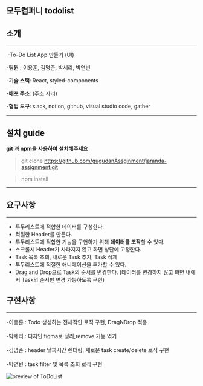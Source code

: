 ## 모두컴퍼니 todolist

## 소개
***
​    -To-Do List App 만들기 (UI)

-**팀원** : 이용훈, 김명준, 박세리, 박연빈

-**기술 스택**: React, styled-components

-**배포 주소**: (주소 자리)

-**협업 도구**: slack, notion, github, visual studio code, gather

------

## 설치 guide

**git 과 npm을 사용하여 설치해주세요**

> git clone https://github.com/gugudanAssginment/jaranda-assignment.git

> npm install

------

## 요구사항
***
- 투두리스트에 적합한 데이터를 구성한다.
- 적절한 Header를 만든다.
- 투두리스트에 적합한 기능을 구현하기 위해 **데이터를 조작**할 수 있다.
- 스크롤시 Header가 사라지지 않고 화면 상단에 고정한다.
- Task 목록 조회, 새로운 Task 추가, Task 삭제
- 투두리스트에 적절한 애니메이션을 추가할 수 있다.
- Drag and Drop으로 Task의 순서를 변경한다.
(데이터를 변경하지 않고 화면 내에서 Task의 순서만 변경 가능하도록 구현)

## 구현사항
***

-이용훈 : Todo 생성하는 전체적인 로직 구현, DragNDrop 적용 <br/>
<br/>
-박세리 : 디자인 figma로 정리,remove 기능 엮기<br/>
<br/>
-김명준 : header 날짜시간 렌더링, 새로운 task create/delete 로직 구현<br/>
<br/>
-박연빈 : task filter 및 목록 조회 로직 구현<br/>

![preview of ToDoList](https://ifh.cc/g/JSSobo.jpg)
